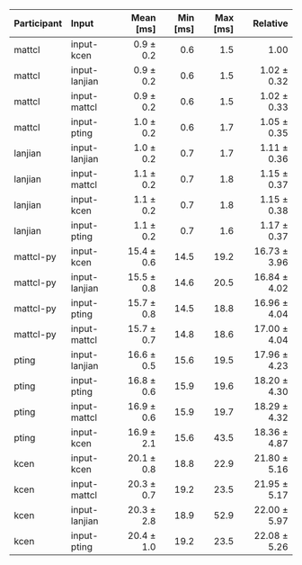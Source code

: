 | Participant | Input | Mean [ms] | Min [ms] | Max [ms] | Relative |
|:---|:---|---:|---:|---:|---:|
| mattcl | input-kcen | 0.9 ± 0.2 | 0.6 | 1.5 | 1.00 |
| mattcl | input-lanjian | 0.9 ± 0.2 | 0.6 | 1.5 | 1.02 ± 0.32 |
| mattcl | input-mattcl | 0.9 ± 0.2 | 0.6 | 1.5 | 1.02 ± 0.33 |
| mattcl | input-pting | 1.0 ± 0.2 | 0.6 | 1.7 | 1.05 ± 0.35 |
| lanjian | input-lanjian | 1.0 ± 0.2 | 0.7 | 1.7 | 1.11 ± 0.36 |
| lanjian | input-mattcl | 1.1 ± 0.2 | 0.7 | 1.8 | 1.15 ± 0.37 |
| lanjian | input-kcen | 1.1 ± 0.2 | 0.7 | 1.8 | 1.15 ± 0.38 |
| lanjian | input-pting | 1.1 ± 0.2 | 0.7 | 1.6 | 1.17 ± 0.37 |
| mattcl-py | input-kcen | 15.4 ± 0.6 | 14.5 | 19.2 | 16.73 ± 3.96 |
| mattcl-py | input-lanjian | 15.5 ± 0.8 | 14.6 | 20.5 | 16.84 ± 4.02 |
| mattcl-py | input-pting | 15.7 ± 0.8 | 14.5 | 18.8 | 16.96 ± 4.04 |
| mattcl-py | input-mattcl | 15.7 ± 0.7 | 14.8 | 18.6 | 17.00 ± 4.04 |
| pting | input-lanjian | 16.6 ± 0.5 | 15.6 | 19.5 | 17.96 ± 4.23 |
| pting | input-pting | 16.8 ± 0.6 | 15.9 | 19.6 | 18.20 ± 4.30 |
| pting | input-mattcl | 16.9 ± 0.6 | 15.9 | 19.7 | 18.29 ± 4.32 |
| pting | input-kcen | 16.9 ± 2.1 | 15.6 | 43.5 | 18.36 ± 4.87 |
| kcen | input-kcen | 20.1 ± 0.8 | 18.8 | 22.9 | 21.80 ± 5.16 |
| kcen | input-mattcl | 20.3 ± 0.7 | 19.2 | 23.5 | 21.95 ± 5.17 |
| kcen | input-lanjian | 20.3 ± 2.8 | 18.9 | 52.9 | 22.00 ± 5.97 |
| kcen | input-pting | 20.4 ± 1.0 | 19.2 | 23.5 | 22.08 ± 5.26 |
